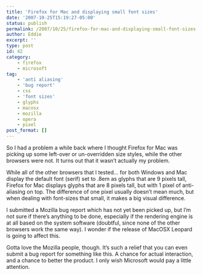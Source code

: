 ```yaml
---
title: 'Firefox for Mac and displaying small font sizes'
date: '2007-10-25T15:19:27-05:00'
status: publish
permalink: /2007/10/25/firefox-for-mac-and-displaying-small-font-sizes
author: Eddie
excerpt: ''
type: post
id: 42
category:
    - firefox
    - microsoft
tag:
    - 'anti aliasing'
    - 'bug report'
    - css
    - 'font sizes'
    - glyphs
    - macosx
    - mozilla
    - opera
    - pixel
post_format: []
---
```

So I had a problem a while back where I thought Firefox for Mac was picking up some left-over or un-overridden size styles, while the other browsers were not. It turns out that it wasn’t actually my problem.

While all of the other browsers that I tested… for both Windows and Mac display the default font (serif) set to .8em as glyphs that are 9 pixels tall, Firefox for Mac displays glyphs that are 8 pixels tall, but with 1 pixel of anti-aliasing on top. The difference of one pixel usually doesn’t mean much, but when dealing with font-sizes that small, it makes a big visual difference.

I submitted a Mozilla bug report which has not yet been picked up, but I’m not sure if there’s anything to be done, especially if the rendering engine is at all based on the system software (doubtful, since none of the other browsers work the same way). I wonder if the release of MacOSX Leopard is going to affect this.

Gotta love the Mozilla people, though. It’s such a relief that you can even submit a bug report for something like this. A chance for actual interaction, and a chance to better the product. I only wish Microsoft would pay a little attention.